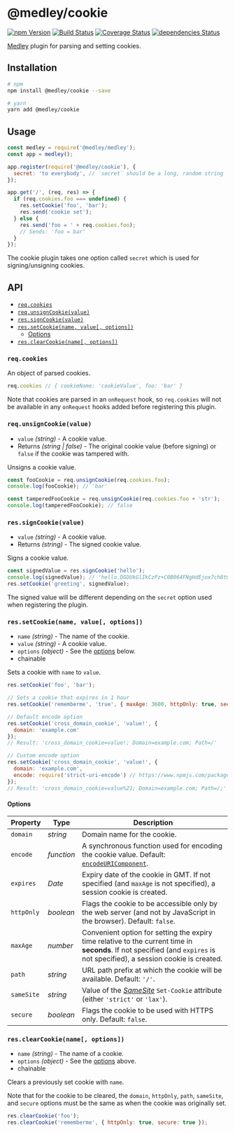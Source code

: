# @medley/cookie

[![npm Version](https://img.shields.io/npm/v/@medley/cookie.svg)](https://www.npmjs.com/package/@medley/cookie)
[![Build Status](https://travis-ci.org/medleyjs/cookie.svg?branch=master)](https://travis-ci.org/medleyjs/cookie)
[![Coverage Status](https://coveralls.io/repos/github/medleyjs/cookie/badge.svg?branch=master)](https://coveralls.io/github/medleyjs/cookie?branch=master)
[![dependencies Status](https://img.shields.io/david/medleyjs/cookie.svg)](https://david-dm.org/medleyjs/cookie)

[Medley](https://www.npmjs.com/package/@medley/medley) plugin for parsing and setting cookies.


## Installation

```sh
# npm
npm install @medley/cookie --save

# yarn
yarn add @medley/cookie
```


## Usage

```js
const medley = require('@medley/medley');
const app = medley();

app.register(require('@medley/cookie'), {
  secret: 'to everybody', // `secret` should be a long, random string
});

app.get('/', (req, res) => {
  if (req.cookies.foo === undefined) {
    res.setCookie('foo', 'bar');
    res.send('cookie set');
  } else {
    res.send('foo = ' + req.cookies.foo);
    // Sends: 'foo = bar'
  }
});
```

The cookie plugin takes one option called `secret` which is used for signing/unsigning cookies.


## API

+ [`req.cookies`](#reqcookies)
+ [`req.unsignCookie(value)`](#requnsigncookievalue)
+ [`res.signCookie(value)`](#ressigncookievalue)
+ [`res.setCookie(name, value[, options])`](#ressetcookiename-value-options)
  + [Options](#options)
+ [`res.clearCookie(name[, options])`](#resclearcookiename-options)

### `req.cookies`

An object of parsed cookies.

```js
req.cookies // { cookieName: 'cookieValue', foo: 'bar' }
```

Note that cookies are parsed in an `onRequest` hook, so `req.cookies` will not
be available in any `onRequest` hooks added before registering this plugin.

### `req.unsignCookie(value)`

+ `value` *(string)* - A cookie value.
+ Returns *(string | false)* - The original cookie value (before signing) or `false` if the cookie was tampered with.

Unsigns a cookie value.

```js
const fooCookie = req.unsignCookie(req.cookies.foo);
console.log(fooCookie); // 'bar'

const tamperedFooCookie = req.unsignCookie(req.cookies.foo + 'str');
console.log(tamperedFooCookie); // false
```

### `res.signCookie(value)`

+ `value` *(string)* - A cookie value.
+ Returns *(string)* - The signed cookie value.

Signs a cookie value.

```js
const signedValue = res.signCookie('hello');
console.log(signedValue); // 'hello.DGDUkGlIkCzPz+C0B064FNgHdEjox7ch8tOBGslZ5QI'
res.setCookie('greeting', signedValue);
```

The signed value will be different depending on the `secret` option used when
registering the plugin.

### `res.setCookie(name, value[, options])`

+ `name` *(string)* - The name of the cookie.
+ `value` *(string)* - A cookie value.
+ `options` *(object)* - See the [options](#options) below.
+ chainable

Sets a cookie with `name` to `value`.

```js
res.setCookie('foo', 'bar');

// Sets a cookie that expires in 1 hour
res.setCookie('rememberme', 'true', { maxAge: 3600, httpOnly: true, secure: true });

// Default encode option
res.setCookie('cross_domain_cookie', 'value!', {
  domain: 'example.com'
});
// Result: 'cross_domain_cookie=value!; Domain=example.com; Path=/'

// Custom encode option
res.setCookie('cross_domain_cookie', 'value!', {
  domain: 'example.com',
  encode: require('strict-uri-encode') // https://www.npmjs.com/package/strict-uri-encode
});
// Result: 'cross_domain_cookie=value%21; Domain=example.com; Path=/;'
```

#### Options

| Property | Type | Description |
|----------|------|-------------|
| `domain` | *string* | Domain name for the cookie.
| `encode` | *function* | A synchronous function used for encoding the cookie value. Default: [`encodeURIComponent`](https://developer.mozilla.org/en-US/docs/Web/JavaScript/Reference/Global_Objects/encodeURIComponent).
| `expires` | *Date* | Expiry date of the cookie in GMT. If not specified (and `maxAge` is not specified), a session cookie is created.
| `httpOnly` | *boolean* | Flags the cookie to be accessible only by the web server (and not by JavaScript in the browser). Default: `false`.
| `maxAge` | *number* | Convenient option for setting the expiry time relative to the current time in **seconds**. If not specified (and `expires` is not specified), a session cookie is created.
| `path` | *string* | URL path prefix at which the cookie will be available. Default: `'/'`.
| `sameSite` | *string* | Value of the [*SameSite*](https://tools.ietf.org/html/draft-ietf-httpbis-cookie-same-site-00#section-4.1.1) `Set-Cookie` attribute (either `'strict'` or `'lax'`).
| `secure` | *boolean* | Flags the cookie to be used with HTTPS only. Default: `false`.

### `res.clearCookie(name[, options])`

+ `name` *(string)* - The name of a cookie.
+ `options` *(object)* - See the [options](#options) above.
+ chainable

Clears a previously set cookie with `name`.

Note that for the cookie to be cleared, the `domain`, `httpOnly`, `path`, `sameSite`,
and `secure` options must be the same as when the cookie was originally set.

```js
res.clearCookie('foo');
res.clearCookie('rememberme', { httpOnly: true, secure: true });
```
